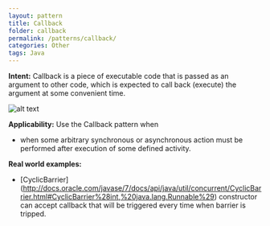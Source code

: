 ```yaml
---
layout: pattern
title: Callback
folder: callback
permalink: /patterns/callback/
categories: Other
tags: Java
---
```


**Intent:** Callback is a piece of executable code that is passed as an
argument to other code, which is expected to call back (execute) the argument
at some convenient time.

![alt text](./etc/callback.png "Callback")

**Applicability:** Use the Callback pattern when

* when some arbitrary synchronous or asynchronous action must be performed after execution of some defined activity.

**Real world examples:**

* [CyclicBarrier] (http://docs.oracle.com/javase/7/docs/api/java/util/concurrent/CyclicBarrier.html#CyclicBarrier%28int,%20java.lang.Runnable%29) constructor can accept callback that will be triggered every time when barrier is tripped.
